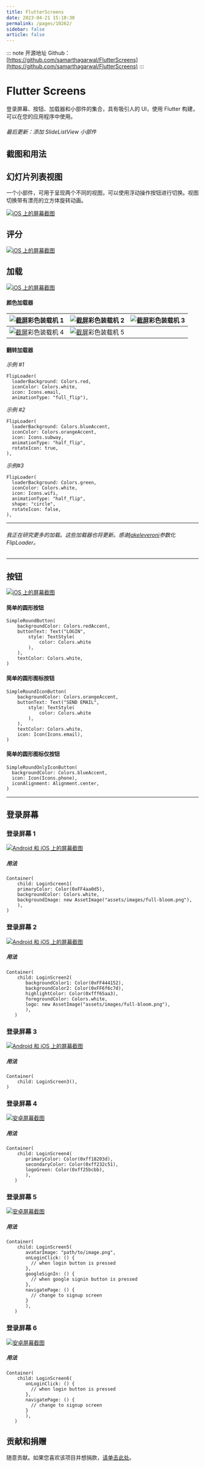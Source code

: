 ```yaml
---
title: FlutterScreens
date: 2023-04-21 15:10:30
permalink: /pages/10262/
sidebar: false
article: false
---
```

::: note 开源地址
Github：[https://github.com/samarthagarwal/FlutterScreens](https://github.com/samarthagarwal/FlutterScreens)
::: 
# Flutter Screens

登录屏幕、按钮、加载器和小部件的集合，具有吸引人的 UI，使用 Flutter 构建，可以在您的应用程序中使用。

###### 最后更新：添加 SlideListView 小部件

## 截图和用法

## 幻灯片列表视图

一个小部件，可用于呈现两个不同的视图，可以使用浮动操作按钮进行切换。视图切换带有漂亮的立方体旋转动画。

[![iOS 上的屏幕截图](https://github.com/samarthagarwal/FlutterScreens/raw/master/screenshots/slide_list_view.gif)](https://github.com/samarthagarwal/FlutterScreens/blob/master/screenshots/slide_list_view.gif)

## 评分

[![iOS 上的屏幕截图](https://github.com/samarthagarwal/FlutterScreens/raw/master/screenshots/rating.gif)](https://github.com/samarthagarwal/FlutterScreens/blob/master/screenshots/rating.gif)

## 加载

[![iOS 上的屏幕截图](https://github.com/samarthagarwal/FlutterScreens/raw/master/screenshots/loaders.gif)](https://github.com/samarthagarwal/FlutterScreens/blob/master/screenshots/loaders.gif)

#### 颜色加载器

| [![截屏](https://github.com/samarthagarwal/FlutterScreens/raw/master/screenshots/color_loader.gif)](https://github.com/samarthagarwal/FlutterScreens/blob/master/screenshots/color_loader.gif)彩色装载机 1 | [![截屏](https://github.com/samarthagarwal/FlutterScreens/raw/master/screenshots/color_loader_2.gif)](https://github.com/samarthagarwal/FlutterScreens/blob/master/screenshots/color_loader_2.gif)彩色装载机 2 | [![截屏](https://github.com/samarthagarwal/FlutterScreens/raw/master/screenshots/color_loader_3.gif)](https://github.com/samarthagarwal/FlutterScreens/blob/master/screenshots/color_loader_3.gif)彩色装载机 3 |
| ------------------------------------------------------------ | ------------------------------------------------------------ | ------------------------------------------------------------ |
| [![截屏](https://github.com/samarthagarwal/FlutterScreens/raw/master/screenshots/color_loader_4.gif)](https://github.com/samarthagarwal/FlutterScreens/blob/master/screenshots/color_loader_4.gif)彩色装载机 4 | [![截屏](https://github.com/samarthagarwal/FlutterScreens/raw/master/screenshots/color_loader_5.gif)](https://github.com/samarthagarwal/FlutterScreens/blob/master/screenshots/color_loader_5.gif)彩色装载机 5 |                                                              |

#### 翻转加载器

*示例 #1*

```
FlipLoader(
  loaderBackground: Colors.red,
  iconColor: Colors.white,
  icon: Icons.email,
  animationType: "full_flip"),
```

*示例 #2*

```
FlipLoader(
  loaderBackground: Colors.blueAccent,
  iconColor: Colors.orangeAccent,
  icon: Icons.subway,
  animationType: "half_flip",
  rotateIcon: true,
),
```

*示例#3*

```
FlipLoader(
  loaderBackground: Colors.green,
  iconColor: Colors.white,
  icon: Icons.wifi,
  animationType: "half_flip",
  shape: "circle",
  rotateIcon: false,
),
```

------

###### 我正在研究更多的加载。这些加载器也将更新。感谢[jakeleveroni](https://github.com/jakeleveroni)参数化 FlipLoader。

------

## 按钮

[![iOS 上的屏幕截图](https://github.com/samarthagarwal/FlutterScreens/raw/master/screenshots/buttons1.png)](https://github.com/samarthagarwal/FlutterScreens/blob/master/screenshots/buttons1.png)

#### 简单的圆形按钮

```
SimpleRoundButton(
    backgroundColor: Colors.redAccent,
    buttonText: Text("LOGIN", 
        style: TextStyle(
            color: Colors.white
        ),
    ),
    textColor: Colors.white,
)
```

#### 简单的圆形图标按钮

```
SimpleRoundIconButton(
    backgroundColor: Colors.orangeAccent,
    buttonText: Text("SEND EMAIL", 
        style: TextStyle(
            color: Colors.white
        ),
    ),      
    textColor: Colors.white,
    icon: Icon(Icons.email),
)
```

#### 简单的圆形图标仅按钮

```
SimpleRoundOnlyIconButton(
  backgroundColor: Colors.blueAccent,
  icon: Icon(Icons.phone),
  iconAlignment: Alignment.center,
)
```

------

## 登录屏幕

### 登录屏幕 1

[![Android 和 iOS 上的屏幕截图](https://github.com/samarthagarwal/FlutterScreens/raw/master/screenshots/login_screen_1.png)](https://github.com/samarthagarwal/FlutterScreens/blob/master/screenshots/login_screen_1.png)

##### 用法

```
Container(
    child: LoginScreen1(
    primaryColor: Color(0xFF4aa0d5),
    backgroundColor: Colors.white,
    backgroundImage: new AssetImage("assets/images/full-bloom.png"),
    ),
)
```

### 登录屏幕 2

[![Android 和 iOS 上的屏幕截图](https://github.com/samarthagarwal/FlutterScreens/raw/master/screenshots/login_screen_2.png)](https://github.com/samarthagarwal/FlutterScreens/blob/master/screenshots/login_screen_2.png)

##### 用法

```
Container(
    child: LoginScreen2(
       backgroundColor1: Color(0xFF444152),
       backgroundColor2: Color(0xFF6f6c7d),
       highlightColor: Color(0xfff65aa3),
       foregroundColor: Colors.white,
       logo: new AssetImage("assets/images/full-bloom.png"),
       ),
   )
```

### 登录屏幕 3

[![Android 和 iOS 上的屏幕截图](https://github.com/samarthagarwal/FlutterScreens/raw/master/screenshots/login_screen_3.gif)](https://github.com/samarthagarwal/FlutterScreens/blob/master/screenshots/login_screen_3.gif)

##### 用法

```
Container(
    child: LoginScreen3(),
)
```

### 登录屏幕 4

[![安卓屏幕截图](https://github.com/samarthagarwal/FlutterScreens/raw/master/screenshots/login_screen_4.jpeg)](https://github.com/samarthagarwal/FlutterScreens/blob/master/screenshots/login_screen_4.jpeg)

##### 用法

```
Container(
    child: LoginScreen4(
       primaryColor: Color(0xff18203d),
       secondaryColor: Color(0xff232c51),
       logoGreen: Color(0xff25bcbb),
       ),
   )
```

### 登录屏幕 5

[![安卓屏幕截图](https://github.com/samarthagarwal/FlutterScreens/raw/master/screenshots/login_screen_5.jpeg)](https://github.com/samarthagarwal/FlutterScreens/blob/master/screenshots/login_screen_5.jpeg)

##### 用法

```
Container(
    child: LoginScreen5(
       avatarImage: "path/to/image.png",
       onLoginClick: () {
         // when login button is pressed
       },
       googleSignIn: () {
         // when google signin button is pressed
       },
       navigatePage: () {
         // change to signup screen
       }
       ),
   )
```

### 登录屏幕 6

[![安卓屏幕截图](https://github.com/samarthagarwal/FlutterScreens/raw/master/screenshots/login_screen_6.jpeg)](https://github.com/samarthagarwal/FlutterScreens/blob/master/screenshots/login_screen_6.jpeg)

##### 用法

```
Container(
    child: LoginScreen6(
       onLoginClick: () {
         // when login button is pressed
       },
       navigatePage: () {
         // change to signup screen
       }
       ),
   )
```

## 贡献和捐赠

随意贡献。如果您喜欢该项目并想捐款，[请单击此处](https://www.paypal.me/samarthagarwal)。

